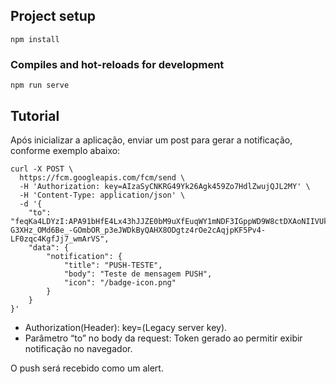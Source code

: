 ## Project setup
```
npm install
```

### Compiles and hot-reloads for development
```
npm run serve
```

## Tutorial
Após inicializar a aplicação, enviar um post para gerar a notificação, conforme exemplo abaixo:

```
curl -X POST \
  https://fcm.googleapis.com/fcm/send \
  -H 'Authorization: key=AIzaSyCNKRG49Yk26Agk459Zo7HdlZwujQJL2MY' \
  -H 'Content-Type: application/json' \
  -d '{
    "to": "feqKa4LDYzI:APA91bHfE4Lx43hJJZE0bM9uXfEuqWY1mNDF3IGppWD9W8ctDXAoNIIVUkfJzx-G3XHz_OMd6Be_-GOmbOR_p3eJWDkByQAHX8ODgtz4rOe2cAqjpKF5Pv4-LF0zqc4KgfJj7_wmArVS",
    "data": {
        "notification": {
            "title": "PUSH-TESTE",
            "body": "Teste de mensagem PUSH",
            "icon": "/badge-icon.png"
        }
    }
}'
```
- Authorization(Header): key=(Legacy server key).
- Parâmetro “to” no body da request: Token gerado ao permitir exibir notificação no navegador.

O push será recebido como um alert.